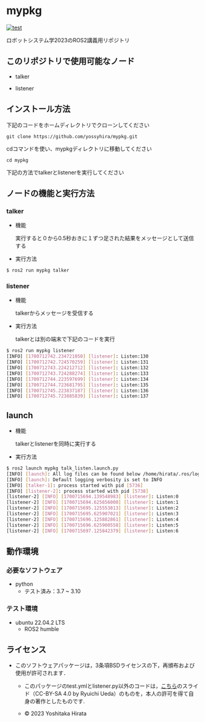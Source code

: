 # mypkg
[![test](https://github.com/yossyhira/mypkg/actions/workflows/test.yml/badge.svg)](https://github.com/yossyhira/mypkg/actions/workflows/test.yml)

ロボットシステム学2023のROS2講義用リポジトリ

## このリポジトリで使用可能なノード
* talker

* listener

## インストール方法
下記のコードをホームディレクトリでクローンしてください
```
git clone https://github.com/yossyhira/mypkg.git
```
cdコマンドを使い、mypkgディレクトリに移動してください
```
cd mypkg
```
下記の方法でtalkerとlistenerを実行してください

## ノードの機能と実行方法
### talker
* 機能

  実行すると０から0.5秒おきに１ずつ足された結果をメッセージとして送信する

* 実行方法


```bash
$ ros2 run mypkg talker 
```

### listener
* 機能

  talkerからメッセージを受信する

* 実行方法

  talkerとは別の端末で下記のコードを実行

```bash
$ ros2 run mypkg listener
[INFO] [1700712742.234721050] [listener]: Listen:130
[INFO] [1700712742.724570259] [listener]: Listen:131
[INFO] [1700712743.224212712] [listener]: Listen:132
[INFO] [1700712743.724288274] [listener]: Listen:133
[INFO] [1700712744.223597699] [listener]: Listen:134
[INFO] [1700712744.723681795] [listener]: Listen:135
[INFO] [1700712745.223837187] [listener]: Listen:136
[INFO] [1700712745.723885839] [listener]: Listen:137
```

## launch

* 機能

  talkerとlistenerを同時に実行する

* 実行方法

```bash
$ ros2 launch mypkg talk_listen.launch.py
[INFO] [launch]: All log files can be found below /home/hirata/.ros/log/2023-11-23-14-01-33-241579-yoshi-5735
[INFO] [launch]: Default logging verbosity is set to INFO
[INFO] [talker-1]: process started with pid [5736]
[INFO] [listener-2]: process started with pid [5738]
[listener-2] [INFO] [1700715694.139548983] [listener]: Listen:0
[listener-2] [INFO] [1700715694.625656000] [listener]: Listen:1
[listener-2] [INFO] [1700715695.125553813] [listener]: Listen:2
[listener-2] [INFO] [1700715695.625907021] [listener]: Listen:3
[listener-2] [INFO] [1700715696.125882861] [listener]: Listen:4
[listener-2] [INFO] [1700715696.625900558] [listener]: Listen:5
[listener-2] [INFO] [1700715697.125842379] [listener]: Listen:6
```


## 動作環境
### 必要なソフトウェア　

* python
  * テスト済み：3.7 ~ 3.10

### テスト環境
* ubuntu 22.04.2 LTS
  * ROS2 humble

## ライセンス
* このソフトウェアパッケージは，3条項BSDライセンスの下，再頒布および使用が許可されます．
  


  * このパッケージのtest.ymlとlistener.py以外のコードは，[こちら](https://github.com/ryuichiueda/my_slides/tree/master/robosys_2022)のスライド（CC-BY-SA 4.0 by Ryuichi Ueda）のものを，本人の許可を得て自身の著作としたものです.

  * © 2023 Yoshitaka Hirata
